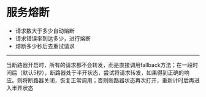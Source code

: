 # 服务熔断


+ 请求数大于多少自动熔断
+ 请求错误率到达多少，进行熔断
+ 熔断多少秒后去重试请求


---
当断路器开启时，所有的请求都不会转发，而是直接调用fallback方法；在一段时间后（默认5秒），断路器处于半开状态，尝试将请求转发，如果得到正确的响应。则将断路器关闭，恢复正常调用；否则断路器状态再次打开，重新计时后再进入半开状态